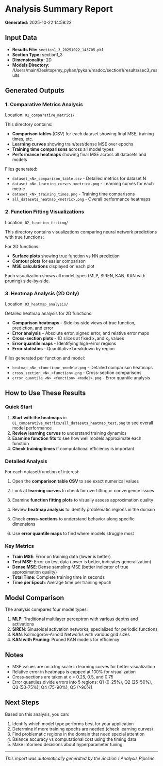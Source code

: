 # Analysis Summary Report

**Generated:** 2025-10-22 14:59:22

## Input Data

- **Results File:** `section1_3_20251022_143705.pkl`
- **Section Type:** section1_3
- **Dimensionality:** 2D
- **Models Directory:** /Users/main/Desktop/my_pykan/pykan/madoc/section1/results/sec3_results

## Generated Outputs

### 1. Comparative Metrics Analysis

Location: `01_comparative_metrics/`

This directory contains:
- **Comparison tables** (CSV) for each dataset showing final MSE, training times, etc.
- **Learning curves** showing train/test/dense MSE over epochs
- **Training time comparisons** across all model types
- **Performance heatmaps** showing final MSE across all datasets and models

Files generated:
- `dataset_<N>_comparison_table.csv` - Detailed metrics for dataset N
- `dataset_<N>_learning_curves_<metric>.png` - Learning curves for each metric
- `dataset_<N>_training_times.png` - Training time comparisons
- `all_datasets_heatmap_<metric>.png` - Overall performance heatmaps

### 2. Function Fitting Visualizations

Location: `02_function_fitting/`

This directory contains visualizations comparing neural network predictions with true functions:


For 2D functions:
- **Surface plots** showing true function vs NN prediction
- **Contour plots** for easier comparison
- **MSE calculations** displayed on each plot

Each visualization shows all model types (MLP, SIREN, KAN, KAN with pruning) side-by-side.



### 3. Heatmap Analysis (2D Only)

Location: `03_heatmap_analysis/`

Detailed heatmap analysis for 2D functions:
- **Comparison heatmaps** - Side-by-side views of true function, prediction, and error
- **Error analysis** - Absolute error, signed error, and relative error maps
- **Cross-section plots** - 1D slices at fixed x₁ and x₂ values
- **Error quantile maps** - Identifying high-error regions
- **Error statistics** - Quantitative breakdown by region

Files generated per function and model:
- `heatmap_<N>_<function>_<model>.png` - Detailed comparison heatmaps
- `cross_section_<N>_<function>.png` - Cross-section comparisons
- `error_quantile_<N>_<function>_<model>.png` - Error quantile analysis


## How to Use These Results

### Quick Start

1. **Start with the heatmaps** in `01_comparative_metrics/all_datasets_heatmap_test.png` to see overall model performance
2. **Review learning curves** to understand training dynamics
3. **Examine function fits** to see how well models approximate each function
4. **Check training times** if computational efficiency is important

### Detailed Analysis

For each dataset/function of interest:

1. Open the **comparison table CSV** to see exact numerical values
2. Look at **learning curves** to check for overfitting or convergence issues
3. Examine **function fitting plots** to visually assess approximation quality

4. Review **heatmap analysis** to identify problematic regions in the domain
5. Check **cross-sections** to understand behavior along specific dimensions
6. Use **error quantile maps** to find where models struggle most


### Key Metrics

- **Train MSE**: Error on training data (lower is better)
- **Test MSE**: Error on test data (lower is better, indicates generalization)
- **Dense MSE**: Dense sampling MSE (better indicator of true approximation quality)
- **Total Time**: Complete training time in seconds
- **Time per Epoch**: Average time per training epoch

## Model Comparison

The analysis compares four model types:

1. **MLP**: Traditional multilayer perceptron with various depths and activations
2. **SIREN**: Sinusoidal activation networks, specialized for periodic functions
3. **KAN**: Kolmogorov-Arnold Networks with various grid sizes
4. **KAN with Pruning**: Pruned KAN models for efficiency

## Notes

- MSE values are on a log scale in learning curves for better visualization
- Relative error in heatmaps is capped at 100% for visualization
- Cross-sections are taken at x = 0.25, 0.5, and 0.75
- Error quantiles divide errors into 5 regions: Q1 (0-25%), Q2 (25-50%), Q3 (50-75%), Q4 (75-90%), Q5 (>90%)

## Next Steps

Based on this analysis, you can:

1. Identify which model type performs best for your application
2. Determine if more training epochs are needed (check learning curves)
3. Find problematic regions in the domain that need special attention
4. Balance accuracy vs computational cost using the timing data
5. Make informed decisions about hyperparameter tuning

---

*This report was automatically generated by the Section 1 Analysis Pipeline.*
